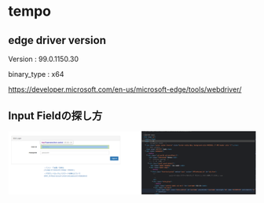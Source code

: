 # tempo

## edge driver version

Version : 99.0.1150.30

binary_type : x64

https://developer.microsoft.com/en-us/microsoft-edge/tools/webdriver/



## Input Fieldの探し方

![detect field for selenium](/img_for_doc/inputfield_selenium.png)


